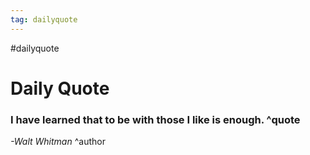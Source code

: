 ```yaml
---
tag: dailyquote
---
```


#dailyquote

# Daily Quote

### I have learned that to be with those I like is enough. ^quote
*-Walt Whitman* ^author
